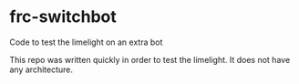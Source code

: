 # frc-switchbot
Code to test the limelight on an extra bot

This repo was written quickly in order to test the limelight. It does not have any architecture.
